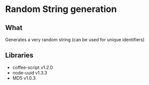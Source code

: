 Random String generation
============

What
------------
Generates a very random string (can be used for unique identifiers)


Libraries
------------
* coffee-script v1.2.0
* node-uuid v1.3.3
* MD5 v1.0.3


